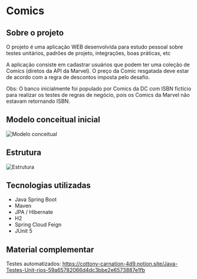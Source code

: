# Comics

## Sobre o projeto

O projeto é uma aplicação WEB desenvolvida para estudo pessoal sobre testes unitários, padrões de projeto, integrações, boas práticas, etc

A aplicação consiste em cadastrar usuários que podem ter uma coleção de Comics (diretos da API da Marvel). O preço da Comic resgatada deve estar de acordo com a regra de descontos imposta pelo desafio.

Obs: O banco inicialmente foi populado por Comics da DC com ISBN fictício para realizar os testes de regras de negócio, pois os Comics da Marvel não estavam retornando ISBN.

## Modelo conceitual inicial

![Modelo conceitual](https://i.imgur.com/ptcP7II.png)

## Estrutura

![Estrutura](https://i.imgur.com/7jrwSnW.png)

## Tecnologias utilizadas

- Java Spring Boot
- Maven
- JPA / Hibernate
- H2
- Spring Cloud Feign
- JUnit 5

## Material complementar
Testes automatizados: https://cottony-carnation-4d9.notion.site/Java-Testes-Unit-rios-59a65782066d4dc3bbe2e6573887e1fb
